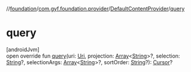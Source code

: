 //[foundation](../../../index.md)/[com.gyf.foundation.provider](../index.md)/[DefaultContentProvider](index.md)/[query](query.md)

# query

[androidJvm]\
open override fun [query](query.md)(uri: [Uri](https://developer.android.com/reference/kotlin/android/net/Uri.html), projection: [Array](https://kotlinlang.org/api/core/kotlin-stdlib/kotlin/-array/index.html)&lt;[String](https://kotlinlang.org/api/core/kotlin-stdlib/kotlin/-string/index.html)&gt;?, selection: [String](https://kotlinlang.org/api/core/kotlin-stdlib/kotlin/-string/index.html)?, selectionArgs: [Array](https://kotlinlang.org/api/core/kotlin-stdlib/kotlin/-array/index.html)&lt;[String](https://kotlinlang.org/api/core/kotlin-stdlib/kotlin/-string/index.html)&gt;?, sortOrder: [String](https://kotlinlang.org/api/core/kotlin-stdlib/kotlin/-string/index.html)?): [Cursor](https://developer.android.com/reference/kotlin/android/database/Cursor.html)?